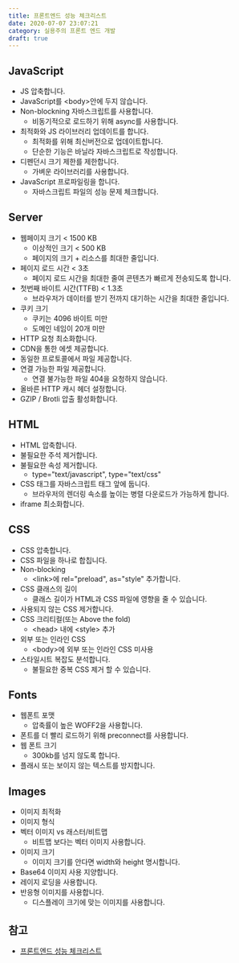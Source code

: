 ```yaml
---
title: 프론트엔드 성능 체크리스트
date: 2020-07-07 23:07:21
category: 실용주의 프론트 엔드 개발
draft: true
---
```


## JavaScript

- JS 압축합니다.
- JavaScript를 \<body>안에 두지 않습니다.
- Non-blockning 자바스크립트를 사용합니다.
  - 비동기적으로 로드하기 위해 async를 사용합니다.
- 최적화와 JS 라이브러리 업데이트를 합니다.
  - 최적화를 위해 최신버전으로 업데이트합니다.
  - 단순한 기능은 바닐라 자바스크립트로 작성합니다.
- 디펜던시 크기 제한를 제한합니다.
  - 가벼운 라이브러리를 사용합니다.
- JavaScript 프로파일링을 합니다.
  - 자바스크립트 파일의 성능 문제 체크합니다.

## Server

- 웹페이지 크기 < 1500 KB
  - 이상적인 크기 < 500 KB
  - 페이지의 크기 + 리소스를 최대한 줄입니다.
- 페이지 로드 시간 < 3초
  - 페이지 로드 시간을 최대한 줄여 콘텐츠가 빠르게 전송되도록 합니다.
- 첫번째 바이트 시간(TTFB) < 1.3초
  - 브라우저가 데이터를 받기 전까지 대기하는 시간을 최대한 줄입니다.
- 쿠키 크기
  - 쿠키는 4096 바이트 미만
  - 도메인 네임이 20개 미만
- HTTP 요청 최소화합니다.
- CDN을 통한 에셋 제공합니다.
- 동일한 프로토콜에서 파일 제공합니다.
- 연결 가능한 파일 제공합니다.
  - 연결 불가능한 파일 404을 요청하지 않습니다.
- 올바른 HTTP 캐시 헤더 설정합니다.
- GZIP / Brotli 압출 활성화합니다.

## HTML

- HTML 압축합니다.
- 불필요한 주석 제거합니다.
- 불필요한 속성 제거합니다.
  - type="text/javascript", type="text/css"
- CSS 태그를 자바스크립트 태그 앞에 둡니다.
  - 브라우저의 렌더링 속소를 높이는 병렬 다운로드가 가능하게 합니다.
- iframe 최소화합니다.

## CSS

- CSS 압축합니다.
- CSS 파일을 하나로 합칩니다.
- Non-blocking
  - \<link>에 rel="preload", as="style" 추가합니다.
- CSS 클래스의 길이
  - 클래스 길이가 HTML과 CSS 파일에 영향을 줄 수 있습니다.
- 사용되지 않는 CSS 제거합니다.
- CSS 크리티컬(또는 Above the fold)
  - \<head> 내에 \<style> 추가
- 외부 또는 인라인 CSS
  - \<body>에 외부 또는 인라인 CSS 미사용
- 스타일시트 복잡도 분석합니다.
  - 불필요한 중복 CSS 제거 할 수 있습니다.

## Fonts

- 웹폰트 포맷
  - 압축률이 높은 WOFF2을 사용합니다.
- 폰트를 더 빨리 로드하기 위해 preconnect를 사용합니다.
- 웹 폰트 크기
  - 300kb를 넘지 않도록 합니다.
- 플래시 또는 보이지 않는 텍스트를 방지합니다.

## Images

- 이미지 최적화
- 이미지 형식
- 벡터 이미지 vs 래스터/비트맵
  - 비트맵 보다는 벡터 이미지 사용합니다.
- 이미지 크기
  - 이미지 크기를 안다면 width와 height 명시합니다.
- Base64 이미지 사용 지양합니다.
- 레이지 로딩을 사용합니다.
- 반응형 이미지를 사용합니다.
  - 디스플레이 크기에 맞는 이미지를 사용합니다.

## 참고

- [프론트엔드 성능 체크리스트](https://peter-cho.gitbook.io/book/13/undefined)
